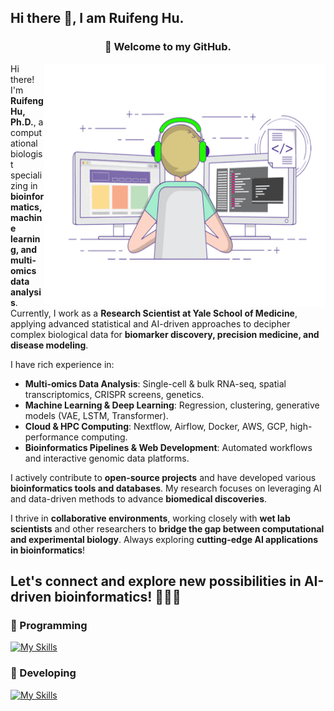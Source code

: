 ## Hi there 👋, I am Ruifeng Hu.

<div align="center">
<h3>🤗  Welcome to my GitHub.</h3>
</div>

<img align='right' src="https://github.com/huruifeng/huruifeng/blob/main/images/giphy.gif" width="450" height="390" />

Hi there! I'm **Ruifeng Hu, Ph.D.**, a computational biologist specializing in **bioinformatics, machine learning, and multi-omics data analysis**. Currently, I work as a **Research Scientist at Yale School of Medicine**, applying advanced statistical and AI-driven approaches to decipher complex biological data for **biomarker discovery, precision medicine, and disease modeling**.
<!-- ## 🔬 Expertise & Skills -->
I have rich experience in:
- **Multi-omics Data Analysis**: Single-cell & bulk RNA-seq, spatial transcriptomics, CRISPR screens, genetics.
- **Machine Learning & Deep Learning**: Regression, clustering, generative models (VAE, LSTM, Transformer).
- **Cloud & HPC Computing**: Nextflow, Airflow, Docker, AWS, GCP, high-performance computing.
- **Bioinformatics Pipelines & Web Development**: Automated workflows and interactive genomic data platforms.

<!-- ## 🚀 Projects & Contributions -->
I actively contribute to **open-source projects** and have developed various **bioinformatics tools and databases**. My research focuses on leveraging AI and data-driven methods to advance **biomedical discoveries**.

<!-- ## 🌱 Collaboration & Interests -->
I thrive in **collaborative environments**, working closely with **wet lab scientists** and other researchers to **bridge the gap between computational and experimental biology**. Always exploring **cutting-edge AI applications in bioinformatics**!

Let's connect and explore new possibilities in **AI-driven bioinformatics**! 🔬🤖✨
---

### 🧰 Programming

[![My Skills](https://skillicons.dev/icons?i=py,r,powershell,c,cpp,java,go,js,ts,HTML,css&theme=light)](https://github.com/huruifeng)

### 🧰 Developing

[![My Skills](https://skillicons.dev/icons?i=sklearn,pytorch,tensorflow,github,githubactions,aws,gcp,ubuntu,linux,docker,git,bash,md,mongodb,mysql,sqlite,postgres,postman,react,vite,nodejs,npm,materialui,d3,bootstrap,flask,fastapi,django,express,vscode,pycharm&theme=light)](https://github.com/huruifeng)



<!--
### 📝 My blog updates

<details open>
<summary>Clic to open/close ...</summary>

<img align='right' src="https://tva4.sinaimg.cn/large/008k1Yt0ly1h4no500obvg30fk0bo1cn.gif" width="330" />

- 🐻 [学习周刊-总第197期-2025年第06周](https://wiki.eryajf.net/pages/6a3f6a/) 

- 🎃 [我的2024年](https://wiki.eryajf.net/pages/5f5910/) 

- 🚀 [学习周刊-总第196期-2025年第05周](https://wiki.eryajf.net/pages/4fb5cc/) 

- 🌋 [学习周刊-总第195期-2025年第04周](https://wiki.eryajf.net/pages/892f1a/) 

- 🌁 [针对我昨天的言论被使者同步给开发商这件事儿做一些回应](https://wiki.eryajf.net/pages/82d296/) 

- 😺 [学习周刊-总第194期-2025年第03周](https://wiki.eryajf.net/pages/c3722a/) 

More posts are available here：[https://wiki.eryajf.net](https://wiki.eryajf.net)
-->
</details>
